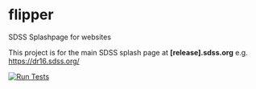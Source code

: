 # flipper
SDSS Splashpage for websites 


This project is for the main SDSS splash page at **[release].sdss.org** e.g. https://dr16.sdss.org/


[![Run Tests](https://github.com/sdss/flipper/actions/workflows/test.yml/badge.svg)](https://github.com/sdss/flipper/actions/workflows/test.yml)

